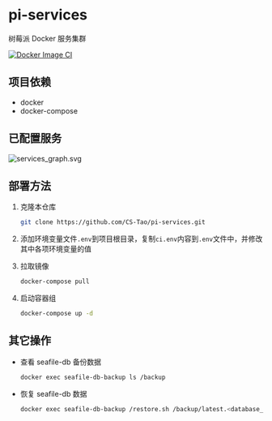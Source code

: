 # pi-services

树莓派 Docker 服务集群

[![Docker Image CI](https://github.com/CS-Tao/pi-services/workflows/Docker%20Compose%20CI/badge.svg)](https://github.com/CS-Tao/pi-services/actions)

## 项目依赖

- docker
- docker-compose

## 已配置服务

![services_graph.svg](https://home.cs-tao.cc/pi-services/services_graph.svg)

## 部署方法

1. 克隆本仓库

    ```bash
    git clone https://github.com/CS-Tao/pi-services.git
    ```

1. 添加环境变量文件`.env`到项目根目录，复制`ci.env`内容到`.env`文件中，并修改其中各项环境变量的值

1. 拉取镜像

    ```bash
    docker-compose pull
    ```

1. 启动容器组

    ```bash
    docker-compose up -d
    ```

## 其它操作

- 查看 seafile-db 备份数据
    ```bash
    docker exec seafile-db-backup ls /backup
    ```

- 恢复 seafile-db 数据
    ```bash
    docker exec seafile-db-backup /restore.sh /backup/latest.<database_name>.sql.gz
    ```
